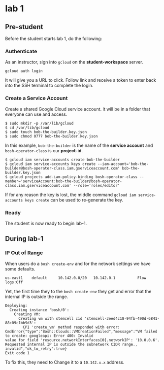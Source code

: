 # lab 1

## Pre-student

Before the student starts lab 1, do the following:

### Authenticate

As an instructor, sign into `gcloud` on the **student-workspace** server.

```
gcloud auth login
```

It will give you a URL to click.  Follow link and receive a token to enter back into the SSH terminal to complete the login.

### Create a Service Account

Create a shared Google Cloud service account.  It will be in a folder that everyone can use and access.

```
$ sudo mkdir -p /var/lib/gcloud
$ cd /var/lib/gcloud
$ sudo touch bob-the-builder.key.json
$ sudo chmod 0777 bob-the-builder.key.json
```

In this example, `bob-the-builder` is the name of the **service account** and `bosh-operator-class` is our **project-id**.

```
$ gcloud iam service-accounts create bob-the-builder
$ gcloud iam service-accounts keys create --iam-account='bob-the-builder@bosh-operator-class.iam.gserviceaccount.com' bob-the-builder.key.json
$ gcloud projects add-iam-policy-binding bosh-operator-class --member='serviceAccount:bob-the-builder@bosh-operator-class.iam.gserviceaccount.com' --role='roles/editor'
```

If for any reason the key is lost, the middle command `gcloud iam service-accounts keys create` can be used to re-generate the key.

### Ready

The student is now ready to begin lab-1.

## During lab-1

### IP Out of Range

When users do a `bosh create-env` and for the network settings we have some defaults.

```
us-east1	default		10.142.0.0/20	10.142.0.1			Flow logs:Off
```

Yet, the first time they to the `bosh create-env` they get and error that the internal IP is outside the range.

```
Deploying:
  Creating instance 'bosh/0':
    Creating VM:
      Creating vm with stemcell cid 'stemcell-3eed4c18-94fb-490d-6841-88c09c1bb9d3':
        CPI 'create_vm' method responded with error: CmdError{"type":"Bosh::Clouds::VMCreationFailed","message":"VM failed to create: googleapi: Error 400: Invalid
value for field 'resource.networkInterfaces[0].networkIP': '10.0.0.6'. Requested internal IP is outside the subnetwork CIDR range., invalid","ok_to_retry":true}
Exit code 1
```

To fix this, they need to Change it to a `10.142.x.x` address.
